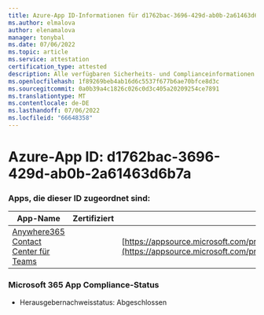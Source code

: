 ```yaml
---
title: Azure-App ID-Informationen für d1762bac-3696-429d-ab0b-2a61463d6b7a
ms.author: elmalova
author: elenamalova
manager: tonybal
ms.date: 07/06/2022
ms.topic: article
ms.service: attestation
certification_type: attested
description: Alle verfügbaren Sicherheits- und Complianceinformationen für d1762bac-3696-429d-ab0b-2a61463d6b7a.
ms.openlocfilehash: 1f89269beb4ab16d6c5537f677b6ae70bfce8d3c
ms.sourcegitcommit: 0a0b39a4c1826c026c0d3c405a20209254ce7891
ms.translationtype: MT
ms.contentlocale: de-DE
ms.lasthandoff: 07/06/2022
ms.locfileid: "66648358"
---
```

# <a name="azure-app-id-d1762bac-3696-429d-ab0b-2a61463d6b7a"></a>Azure-App ID: d1762bac-3696-429d-ab0b-2a61463d6b7a


### <a name="apps-associated-with-this-id"></a>Apps, die dieser ID zugeordnet sind:
| **App-Name** | **Zertifiziert** | **Anzeigen in AppSource** |
|--------------|---------------|-----------------------|
| [Anywhere365 Contact Center für Teams](../forward/workstreampeople.anywhere365contactcenterforteams.md) |  | [https://appsource.microsoft.com/product/office/workstreampeople.anywhere365contactcenterforteams](https://appsource.microsoft.com/product/office/workstreampeople.anywhere365contactcenterforteams) |

### <a name="microsoft-365-app-compliance-status"></a>Microsoft 365 App Compliance-Status
- Herausgebernachweisstatus: Abgeschlossen
